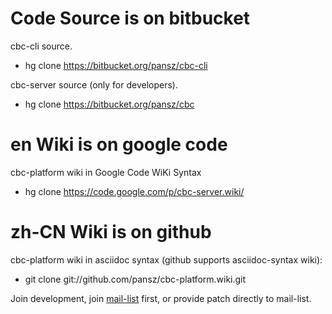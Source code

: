 # Code Source is on bitbucket #

cbc-cli source.

  * hg clone https://bitbucket.org/pansz/cbc-cli

cbc-server source (only for developers).

  * hg clone https://bitbucket.org/pansz/cbc

# en Wiki is on google code #

cbc-platform wiki in Google Code WiKi Syntax

  * hg clone https://code.google.com/p/cbc-server.wiki/

# zh-CN Wiki is on github #

cbc-platform wiki in asciidoc syntax (github supports asciidoc-syntax wiki):

  * git clone git://github.com/pansz/cbc-platform.wiki.git

Join development, join [mail-list](http://groups.google.com/group/cbc-platform) first,
or provide patch directly to mail-list.